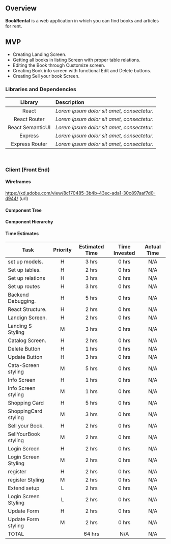 

## Overview
**BookRental** is a web application in which you can find books and articles for rent.

## MVP
- Creating Landing Screen.
- Getting all books in listing Screen with proper table relations.
- Editing the Book through Customize screen.
- Creating Book info screen with functional Edit and Delete buttons.
- Creating Sell your book Screen.

### Libraries and Dependencies
|     Library      | Description                                |
| :--------------: | :----------------------------------------- |
|      React       | _Lorem ipsum dolor sit amet, consectetur._ |
|   React Router   | _Lorem ipsum dolor sit amet, consectetur._ |
| React SemanticUI | _Lorem ipsum dolor sit amet, consectetur._ |
|     Express      | _Lorem ipsum dolor sit amet, consectetur._ |
|  Express Router  | _Lorem ipsum dolor sit amet, consectetur._ |

<br>

### Client (Front End)

#### Wireframes
https://xd.adobe.com/view/8c170485-3b4b-43ec-ada1-30c897aaf7d0-d944/ (url)

#### Component Tree

#### Component Hierarchy

#### Time Estimates
| Task                | Priority | Estimated Time | Time Invested | Actual Time |
| ------------------- | :------: | :------------: | :-----------: | :---------: |
| set up models.      |    H     |     3 hrs      |     0 hrs     |    N/A      |
| Set up tables.      |    H     |     2 hrs      |     0 hrs     |    N/A      |
| Set up relations    |    H     |     3 hrs      |     0 hrs     |    N/A      |
| Set up routes       |    H     |     3 hrs      |     0 hrs     |    N/A      |
| Backend Debugging.  |    H     |     5 hrs      |     0 hrs     |    N/A      |
| React Structure.    |    H     |     2 hrs      |     0 hrs     |    N/A      |
| Landign Screen.     |    H     |     2 hrs      |     0 hrs     |    N/A      |
| Landing S   Styling |    M     |     3 hrs      |     0 hrs     |    N/A      |
| Catalog Screen.     |    H     |     2 hrs      |     0 hrs     |    N/A      |
| Delete Button       |    H     |     1 hrs      |     0 hrs     |    N/A      |
| Update Button       |    H     |     3 hrs      |     0 hrs     |    N/A      |
| Cata-Screen styling |    M     |     5 hrs      |     0 hrs     |    N/A      |
| Info Screen         |    H     |     1 hrs      |     0 hrs     |    N/A      |
| Info Screen styling |    M     |     1 hrs      |     0 hrs     |    N/A      |
| Shopping Card       |    H     |     5 hrs      |     0 hrs     |    N/A      |
| ShoppingCard styling|    M     |     3 hrs      |     0 hrs     |    N/A      |
| Sell your Book.     |    H     |     2 hrs      |     0 hrs     |    N/A      |
| SellYourBook styling|    M     |     2 hrs      |     0 hrs     |    N/A      |
| Login Screen        |    H     |     2 hrs      |     0 hrs     |    N/A      |
| Login Screen Styling|    M     |     2 hrs      |     0 hrs     |    N/A      |
| register            |    H     |     2 hrs      |     0 hrs     |    N/A      |
| register  Styling   |    M     |     2 hrs      |     0 hrs     |    N/A      |
| Extend setup        |    L     |     2 hrs      |     0 hrs     |    N/A      |
| Login Screen Styling|    L     |     2 hrs      |     0 hrs     |    N/A      |
| Update Form         |    H     |     2 hrs      |     0 hrs     |    N/A      |
| Update Form  styling|    M     |     2 hrs      |     0 hrs     |    N/A      |
| TOTAL               |          |     64 hrs     |     N/A       |    N/A      |





